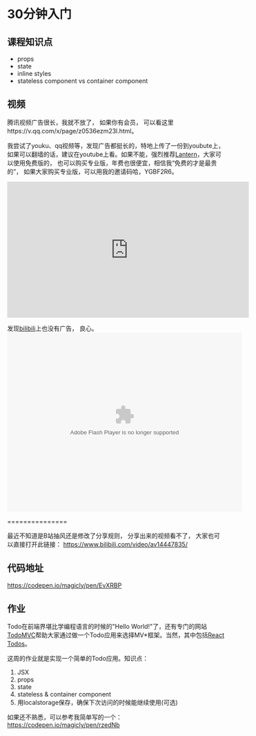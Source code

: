 # 30分钟入门

## 课程知识点
* props
* state
* inline styles
* stateless component vs container component

## 视频

腾讯视频广告很长，我就不放了， 如果你有会员， 可以看这里https://v.qq.com/x/page/z0536ezm23l.html。

我尝试了youku、qq视频等，发现广告都挺长的，特地上传了一份到youbute上，如果可以翻墙的话，建议在youtube上看。如果不能，强烈推荐[Lantern](https://github.com/getlantern/lantern)，大家可以使用免费版的， 也可以购买专业版，年费也很便宜，相信我“免费的才是最贵的”， 如果大家购买专业版，可以用我的邀请码哈，YGBF2R6。
<iframe width="560" height="315" src="https://www.youtube.com/embed/osFE32ccEig" frameborder="0" allowfullscreen></iframe>

发现[bilibili](https://www.bilibili.com/video/av14447835/)上也没有广告， 良心。
<embed height="415" width="544" quality="high" allowfullscreen="true" type="application/x-shockwave-flash" src="//static.hdslb.com/miniloader.swf" flashvars="aid=14447835&page=1" pluginspage="//www.adobe.com/shockwave/download/download.cgi?P1_Prod_Version=ShockwaveFlash"></embed>

===============

最近不知道是B站抽风还是修改了分享规则， 分享出来的视频看不了， 大家也可以直接打开此链接： https://www.bilibili.com/video/av14447835/

## 代码地址
https://codepen.io/magicly/pen/EvXRBP

## 作业
Todo在前端界堪比学编程语言的时候的"Hello World!"了，还有专门的网站[TodoMVC](http://todomvc.com/)帮助大家通过做一个Todo应用来选择MV*框架。当然，其中包括[React Todos](http://todomvc.com/examples/react/#/)。

这周的作业就是实现一个简单的Todo应用。知识点：
1. JSX
2. props
3. state
4. stateless & container component
5. 用localstorage保存，确保下次访问的时候能继续使用(可选)

如果还不熟悉，可以参考我简单写的一个： https://codepen.io/magicly/pen/rzedNb